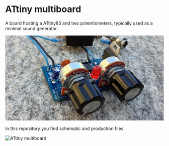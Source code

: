 # ATtiny multiboard

A board hosting a ATtiny85 and two potentiometers, typically used as a minimal sound generator.

![ATtiny multiboard](Images/ATtiny_multiboard.jpg)

In this repository you find schematic and production files.

![ATtiny multiboard](Images/Attiny_Gerber_viev.png)





